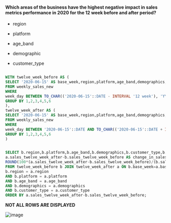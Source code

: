 #### Which areas of the business have the highest negative impact in sales metrics performance in 2020 for the 12 week before and after period?
- region

- platform

- age_band

- demographic

- customer_type

```sql

WITH twelve_week_before AS (
SELECT '2020-06-15' AS base_week,region,platform,age_band,demographics,customer_type,SUM(sales) AS sales_twelve_week_before
FROM weekly_sales_new
WHERE
week_day BETWEEN TO_CHAR(('2020-06-15'::DATE - INTERVAL '12 week'), 'YYYY-MM-DD')::DATE AND '2020-06-15'::DATE
GROUP BY 1,2,3,4,5,6 
),
twelve_week_after AS (
SELECT '2020-06-15' AS base_week,region,platform,age_band,demographics,customer_type,SUM(sales) AS sales_twelve_week_after
FROM weekly_sales_new
WHERE
week_day BETWEEN '2020-06-15'::DATE AND TO_CHAR(('2020-06-15'::DATE + INTERVAL '12 week'), 'YYYY-MM-DD')::DATE
GROUP BY 1,2,3,4,5,6 
)


SELECT b.region,b.platform,b.age_band,b.demographics,b.customer_type,b.sales_twelve_week_before,a.sales_twelve_week_after,
a.sales_twelve_week_after-b.sales_twelve_week_before AS change_in_sales,
ROUND(100*(a.sales_twelve_week_after-b.sales_twelve_week_before)/(b.sales_twelve_week_before ::NUMERIC),2) AS pct_change
FROM twelve_week_before b JOIN twelve_week_after a ON b.base_week=a.base_week AND
b.region = a.region
AND b.platform = a.platform
AND b.age_band = a.age_band
AND b.demographics = a.demographics
AND b.customer_type = a.customer_type
ORDER BY a.sales_twelve_week_after-b.sales_twelve_week_before;
```
**NOT ALL ROWS ARE DISPLAYED**

![image](https://github.com/shivin316/8_Week_SQL_Challenge/assets/122541994/c78e1e3a-1314-47ba-b610-bbe6ccadedf3)
